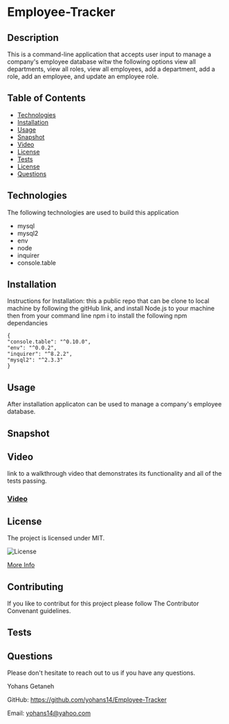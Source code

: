 # Employee-Tracker

## Description

This is a command-line application that accepts user input to manage a company's employee database witw the following options view all departments, view all roles, view all employees, add a department, add a role, add an employee, and update an employee role.

## Table of Contents

- [Technologies](#technologies)
- [Installation](#installation)
- [Usage](#usage)
- [Snapshot](#snapshot)
- [Video](#video)
- [License](#license)
- [Tests](#tests)
- [License](#license)
- [Questions](#questions)

## Technologies

The following technologies are used to build this application

- mysql
- mysql2
- env
- node
- inquirer
- console.table

## Installation

Instructions for Installation:
this a public repo that can be clone to local machine by following the gitHub link, and install Node.js to your machine then from your command line npm i to install the following npm dependancies

    {
    "console.table": "^0.10.0",
    "env": "^0.0.2",
    "inquirer": "^8.2.2",
    "mysql2": "^2.3.3"
    }

## Usage

After installation applicaton can be used to manage a company's employee database.

## Snapshot

## Video

link to a walkthrough video that demonstrates its functionality and all of the tests passing.

### [Video](https://drive.google.com/file/d/16KUK1A7PgRN7RhPiMLs6rmyRlMOvOkyM/view)

## License

The project is licensed under MIT.

![License](https://img.shields.io/badge/License-MIT-blue.svg)

[More Info](https://choosealicense.com/licenses/)

## Contributing

If you like to contribut for this project please follow The Contributor Convenant guidelines.

## Tests

## Questions

Please don't hesitate to reach out to us if you have any questions.

Yohans Getaneh

GitHub: https://github.com/yohans14/Employee-Tracker

Email: yohans14@yahoo.com
